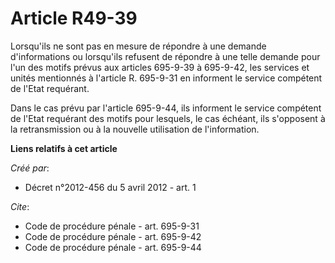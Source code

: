 # Article R49-39

Lorsqu'ils ne sont pas en mesure de répondre à une demande d'informations ou lorsqu'ils refusent de répondre à une telle
demande pour l'un des motifs prévus aux articles 695-9-39 à 695-9-42, les services et unités mentionnés à l'article R.
695-9-31 en informent le service compétent de l'Etat requérant. 

Dans le cas prévu par l'article 695-9-44, ils informent le service compétent de l'Etat requérant des motifs pour lesquels, le
cas échéant, ils s'opposent à la retransmission ou à la nouvelle utilisation de l'information.

**Liens relatifs à cet article**

_Créé par_:

  - Décret n°2012-456 du 5 avril 2012 - art. 1

_Cite_:

  - Code de procédure pénale - art. 695-9-31
  - Code de procédure pénale - art. 695-9-42
  - Code de procédure pénale - art. 695-9-44
